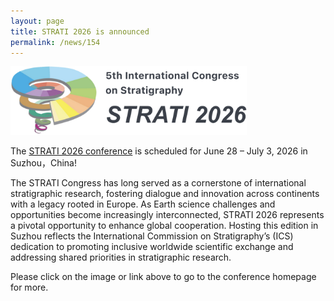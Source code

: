 ```yaml
---
layout: page
title: STRATI 2026 is announced
permalink: /news/154
---
```

<a href="https://strati2026.org/">
    <img src="../images/logo-strati2026.png" width="75%">
</a>

The [STRATI 2026 conference](https://strati2026.org/) is scheduled for June 28 – July 3, 2026 in Suzhou，China!

The STRATI Congress has long served as a cornerstone of international stratigraphic research, fostering dialogue and innovation across continents with a legacy rooted in Europe. As Earth science challenges and opportunities become increasingly interconnected, STRATI 2026 represents a pivotal opportunity to enhance global cooperation. Hosting this edition in Suzhou reflects the International Commission on Stratigraphy’s (ICS) dedication to promoting inclusive worldwide scientific exchange and addressing shared priorities in stratigraphic research. 

Please click on the image or link above to go to the conference homepage for more.
